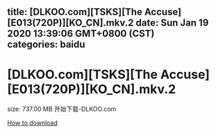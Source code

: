 
title: [DLKOO.com][TSKS][The Accuse][E013(720P)][KO_CN].mkv.2
date: Sun Jan 19 2020 13:39:06 GMT+0800 (CST)    
categories: baidu
---

# [DLKOO.com][TSKS][The Accuse][E013(720P)][KO_CN].mkv.2
size: 737.00 MB
 开始下载-DLKOO.com
 

[How to download](https://bpcam.bemobtrk.com/go/2ceec3aa-1ca2-46d6-b9ff-aaa5c184517c?jno=967)